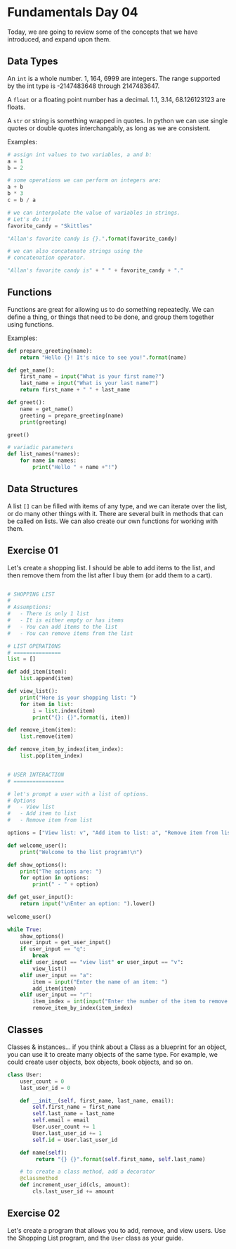 # Fundamentals Day 04  

Today, we are going to review some of the concepts that we have introduced, and expand upon them.

## Data Types

An `int` is a whole number. 1, 164, 6999 are integers. The range supported by the int type is -2147483648 through 2147483647.

A `float` or a floating point number has a decimal. 1.1, 3.14, 68.126123123 are floats.

A `str` or string is something wrapped in quotes. In python we can use single quotes or double quotes interchangably, as long as we are consistent. 

Examples:

```python
# assign int values to two variables, a and b:
a = 1
b = 2

# some operations we can perform on integers are:
a + b
b * 3
c = b / a

# we can interpolate the value of variables in strings.
# Let's do it!
favorite_candy = "Skittles"

"Allan's favorite candy is {}.".format(favorite_candy)

# we can also concatenate strings using the
# concatenation operator.

"Allan's favorite candy is" + " " + favorite_candy + "."
```

## Functions

Functions are great for allowing us to do something repeatedly. We can define a thing, or things that need to be done, and group them together using functions.

Examples:

```python
def prepare_greeting(name):
    return "Hello {}! It's nice to see you!".format(name)

def get_name():
    first_name = input("What is your first name?")
    last_name = input("What is your last name?")
    return first_name + " " + last_name

def greet():
    name = get_name()
    greeting = prepare_greeting(name)
    print(greeting)

greet()

# variadic parameters
def list_names(*names):
    for name in names:
        print("Hello " + name +"!")
```

## Data Structures

A list `[]` can be filled with items of any type, and we can iterate over the list, or do many other things with it. There are several built in methods that can be called on lists. We can also create our own functions for working with them.

## Exercise 01

Let's create a shopping list. I should be able to add items to the list, and then remove them from the list after I buy them (or add them to a cart).

```python

# SHOPPING LIST
# 
# Assumptions: 
#   - There is only 1 list
#   - It is either empty or has items
#   - You can add items to the list
#   - You can remove items from the list

# LIST OPERATIONS
# ===============
list = []

def add_item(item):
    list.append(item)

def view_list():
    print("Here is your shopping list: ")
    for item in list:
        i = list.index(item)
        print("{}: {}".format(i, item))

def remove_item(item):
    list.remove(item)

def remove_item_by_index(item_index):
    list.pop(item_index)


# USER INTERACTION
# ================

# let's prompt a user with a list of options.
# Options
#   - View list
#   - Add item to list
#   - Remove item from list

options = ["View list: v", "Add item to list: a", "Remove item from list: r", "Quit: q"]

def welcome_user():
    print("Welcome to the list program!\n")

def show_options():
    print("The options are: ")
    for option in options:
        print(" - " + option)

def get_user_input():
    return input("\nEnter an option: ").lower()
    
welcome_user()

while True:
    show_options()
    user_input = get_user_input()
    if user_input == "q":
        break
    elif user_input == "view list" or user_input == "v":
        view_list()
    elif user_input == "a":
        item = input("Enter the name of an item: ")
        add_item(item)
    elif user_input == "r":
        item_index = int(input("Enter the number of the item to remove: "))
        remove_item_by_index(item_index)
```

## Classes

Classes & instances... if you think about a Class as a blueprint for an object, you can use it to create many objects of the same type. For example, we could create user objects, box objects, book objects, and so on.

```python
class User:
    user_count = 0
    last_user_id = 0

    def __init__(self, first_name, last_name, email):
        self.first_name = first_name
        self.last_name = last_name
        self.email = email
        User.user_count += 1
        User.last_user_id += 1
        self.id = User.last_user_id

    def name(self):
         return "{} {}".format(self.first_name, self.last_name)

    # to create a class method, add a decorator
    @classmethod
    def increment_user_id(cls, amount):
        cls.last_user_id += amount

```

## Exercise 02

Let's create a program that allows you to add, remove, and view users. Use the Shopping List program, and the `User` class as your guide.

```python

```